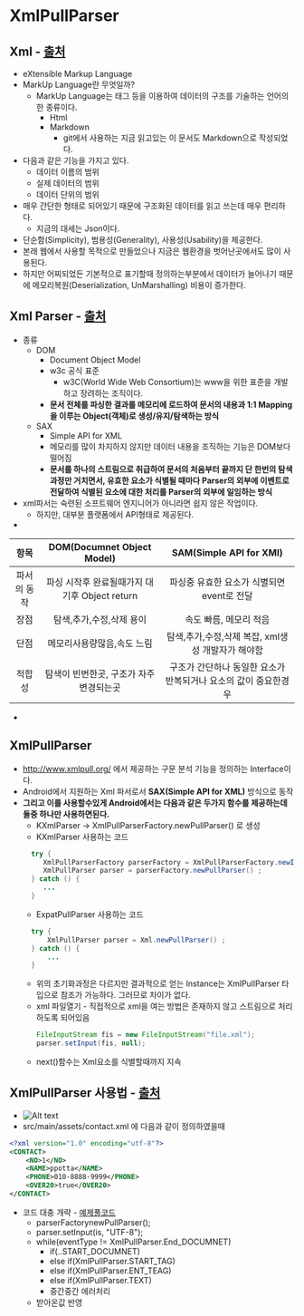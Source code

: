 XmlPullParser
===

Xml - [출처](https://namu.wiki/w/XML)
--- 
  + eXtensible Markup Language
  + MarkUp Language란 무엇일까?
    + MarkUp Language는 태그 등을 이용하여 데이터의 구조를 기술하는 언어의 한 종류이다.
       + Html
       + Markdown
          + git에서 사용하는 지금 읽고있는 이 문서도 Markdown으로 작성되었다.
  + 다음과 같은 기능을 가지고 있다.
    + 데이터 이름의 범위
    + 실제 데이터의 범위
    + 데이터 단위의 범위
  + 매우 간단한 형태로 되어있기 때문에 구조화된 데이터를 읽고 쓰는데 매우 편리하다.
    + 지금의 대세는 Json이다.
  + 단순함(Simplicity), 범용성(Generality), 사용성(Usability)을 제공한다.
  + 본래 웹에서 사용할 목적으로 만들었으나 지금은 웹환경을 벗어난곳에서도 많이 사용된다.
  + 하지만 어찌되었든 기본적으로 표기할때 정의하는부분에서 데이터가 늘어나기 때문에 메모리복원(Deserialization, UnMarshalling) 비용이 증가한다.
  
Xml Parser - [출처](https://recipes4dev.tistory.com/134)
---
  + 종류
      + DOM
        + Document Object Model
        + w3c 공식 표준
          + w3C(World Wide Web Consortium)는 www을 위한 표준을 개발하고 장려하는 조직이다.
        + **문서 전체를 파싱한 결과를 메모리에 로드하여 문서의 내용과 1:1 Mapping을 이루는 Object(객체)로 생성/유지/탐색하는 방식**
      + SAX
        + Simple API for XML
        + 메모리를 많이 차지하지 않지만 데이터 내용을 조직하는 기능은 DOM보다 떨어짐
        + **문서를 하나의 스트림으로 취급하여 문서의 처음부터 끝까지 단 한번의 탐색 과정만 거치면서, 유효한 요소가 식별될 때마다 Parser의 외부에 이벤트로 전달하여 식별된 요소에 대한 처리를 Parser의 외부에 일임하는 방식**
  + xml파서는 숙련된 소프트웨어 엔지니어가 아니라면 쉽지 않은 작업이다.
    + 하지만, 대부분 플랫폼에서 API형태로 제공된다.
  + 
  |항목|DOM(Documnet Object Model)|SAM(Simple API for XMl)|
  |:------:|:-----------------------------------------:|:------------------------------------:|
  |파서의 동작|파싱 시작후 완료될때가지 대기후 Object return|파싱중 유효한 요소가 식별되면 event로 전달|
  |장점|탐색,추가,수정,삭제 용이|속도 빠름, 메모리 적음|
  |단점|메모리사용량많음,속도 느림|탐색,추가,수정,삭제 복잡, xml생성 개발자가 해야함|
  |적합성|탐색이 빈번한곳, 구조가 자주 변경되는곳|구조가 간단하나 동일한 요소가 반복되거나 요소의 값이 중요한경우|
  + 
        
XmlPullParser
---
  + http://www.xmlpull.org/ 에서 제공하는 구문 분석 기능을 정의하는 Interface이다.
  + Android에서 지원하는 Xml 파서로서 **SAX(Simple API for XML)** 방식으로 동작
  + **그리고 이를 사용할수있게 Android에서는 다음과 같은 두가지 함수를 제공하는데 둘중 하나만 사용하면된다.**
    + KXmlParser -> XmlPullParserFactory.newPullParser() 로 생성
    + KXmlParser 사용하는 코드
    ```Java
      try {
         XmlPullParserFactory parserFactory = XmlPullParserFactory.newInstance();
         XmlPullParser parser = parserFactory.newPullParser() ;
      } catch () {
         ...
      }
    ```
    + ExpatPullParser 사용하는 코드
    ```Java
      try {
          XmlPullParser parser = Xml.newPullParser() ;
      } catch () {
          ...
      }
     ```
    + 위의 초기화과정은 다르지만 결과적으로 얻는 Instance는 XmlPullParser 타입으로 참조가 가능하다. 그러므로 차이가 없다.
    + xml 파일열기 - 직접적으로 xml을 여는 방법은 존재하지 않고 스트림으로 처리하도록 되어있음
      ```java
      FileInputStream fis = new FileInputStream("file.xml");
      parser.setInput(fis, null);
      ```
    + next()함수는 Xml요소를 식별할때까지 지속
 
 
XmlPullParser 사용법 - [출처](https://recipes4dev.tistory.com/134)
---
  
+ ![Alt text](https://t1.daumcdn.net/cfile/tistory/2723E03B594A18831A)
+ src/main/assets/contact.xml 에 다음과 같이 정의하였을때
```xml
<?xml version="1.0" encoding="utf-8"?>
<CONTACT>
    <NO>1</NO>
    <NAME>ppotta</NAME>
    <PHONE>010-8888-9999</PHONE>
    <OVER20>true</OVER20>
</CONTACT>
```
+ 코드 대충 개략 - [예제풀코드](https://recipes4dev.tistory.com/137?category=697793)
  + parserFactorynewPullParser();
  + parser.setInput(is, "UTF-8");
  + while(eventType != XmlPullParser.End_DOCUMNET)
    + if(..START_DOCUMNET)
    + else if(XmlPullParser.START_TAG)
    + else if(XmlPullParser.ENT_TEAG)
    + else if(XmlPullParser.TEXT)
    + 중간중간 에러처리
  + 받아온값 반영
  
